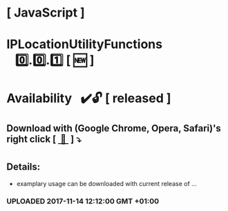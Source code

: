 # [ JavaScript ]
# IPLocationUtilityFunctions &nbsp;&nbsp;&nbsp;:zero:.:zero:.:one:&nbsp;[&nbsp;:new:&nbsp;]
#
#
# Availability&nbsp;&nbsp;&nbsp;:heavy_check_mark::unlock: [ released ]
## Download with (Google Chrome, Opera, Safari)'s right click [&nbsp;[ :floppy_disk: ](https://github.com/Dabrowski-Software-Development/BlogUtilityFunctions/blob/master/ip-location-utilities-0.0.1.js)&nbsp;]&nbsp;:arrow_heading_down:
#
## Details:
 - examplary usage can be downloaded with current release of ...

### <strong>UPLOADED 2017-11-14 12:12:00 GMT +01:00</strong>
